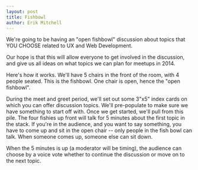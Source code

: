 ```yaml
---
layout: post
title: Fishbowl
author: Erik Mitchell
---
```


<p class="lead">
We're going to be having an "open fishbowl" discussion about topics that YOU CHOOSE related to UX and Web Development.
<p>

<!--more-->
Our hope is that this will allow everyone to get involved in the discussion, and give us all ideas on what topics we can plan for meetups in 2014.

Here's how it works. We'll have 5 chairs in the front of the room, with 4 people
seated. This is the fishbowl. One chair is open, hence the "open
fishbowl".

During the meet and greet period, we'll set out some 3"x5" index cards
on which you can offer discussion topics. We'll pre-populate to make
sure we have something to start off with. Once we get started, we'll
pull from this pile. The four fishies up front will talk for 5 minutes
about the first topic in the stack. If you're in the audience, and you
want to say something, you have to come up and sit in the open chair
-- only people in the fish bowl can talk. When someone comes up,
someone else can sit down.

When the 5 minutes is up (a moderator will be timing), the audience
can choose by a voice vote whether to continue the discussion or move
on to the next topic.
